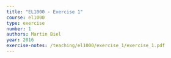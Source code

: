 ```yaml
---
title: "EL1000 - Exercise 1"
course: el1000
type: exercise
number: 1
authors: Martin Biel
year: 2016
exercise-notes: /teaching/el1000/exercise_1/exercise_1.pdf
---
```

